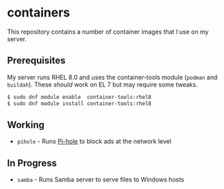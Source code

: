 # containers

This repository contains a number of container images that I use on my server.

## Prerequisites

My server runs RHEL 8.0 and uses the container-tools module (`podman` and `buildah`).  These *should* work on EL 7 but may require some tweaks.

```bash
$ sudo dnf module enable  container-tools:rhel8
$ sudo dnf module install container-tools:rhel8
```

## Working

* `pihole` - Runs [Pi-hole](https://pi-hole.net/) to block ads at the network level

## In Progress

* `samba` - Runs Samba server to serve files to Windows hosts
